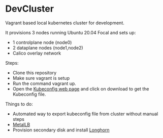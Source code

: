 # DevCluster

Vagrant based local kubernetes cluster for development. 

It provisions 3 nodes running Ubuntu 20.04 Focal and sets up:
* 1 controlplane node (node0)
* 2 dataplane nodes (node1,node2)
* Calico overlay network


Steps:
* Clone this repository
* Make sure vagrant is setup
* Run the command vagrant up.
* Open the [Kubeconfig web page](http://192.168.0.200/config.html) and click on download to get the Kubeconfig file.


Things to do:
* Automated way to export kubeconfig file from cluster without manual steps
* [MetalLB](https://metallb.universe.tf/)
* Provision secondary disk and install [Longhorn](https://longhorn.io/)